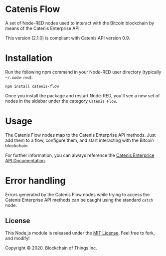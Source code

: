 # Catenis Flow

A set of Node-RED nodes used to interact with the Bitcoin blockchain by means of the Catenis Enterprise API.

This version (2.1.0) is compliant with Catenis API version 0.9.

# Installation

Run the following npm command in your Node-RED user directory (typically `~/.node-red`):

```shell
npm install catenis-flow
```

Once you install the package and restart Node-RED, you'll see a new set of nodes in the sidebar under the category `Catenis Flow`.

# Usage

The Catenis Flow nodes map to the Catenis Enterprise API methods. Just add them to a flow, configure them, and start interacting with the Bitcoin blockchain.

For further information, you can always reference the [Catenis Enterprice API Documentation](https://catenis.com/docs/api).

# Error handling

Errors generated by the Catenis Flow nodes while trying to access the Catenis Enterprise API methods can be caught using the standard `catch` node.

## License

This Node.js module is released under the [MIT License](LICENSE). Feel free to fork, and modify!

Copyright © 2020, Blockchain of Things Inc.
